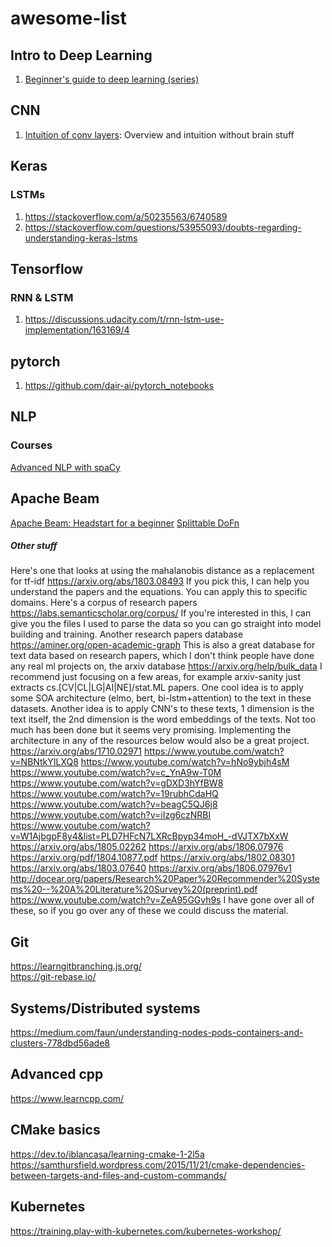 # awesome-list
## Intro to Deep Learning
1. [Beginner's guide to deep learning (series)](https://towardsdatascience.com/intro-to-deep-learning-c025efd92535)

## CNN
1. [Intuition of conv layers](http://cs231n.github.io/convolutional-networks/): Overview and intuition without brain stuff

## Keras 
### LSTMs
1. https://stackoverflow.com/a/50235563/6740589
2. https://stackoverflow.com/questions/53955093/doubts-regarding-understanding-keras-lstms

## Tensorflow 
### RNN & LSTM
1. https://discussions.udacity.com/t/rnn-lstm-use-implementation/163169/4

## pytorch
1. https://github.com/dair-ai/pytorch_notebooks

## NLP 
### Courses
[Advanced NLP with spaCy](https://github.com/ines/spacy-course)

## Apache Beam
[Apache Beam: Headstart for a beginner](https://medium.com/analytics-vidhya/apache-beam-a-beginners-approach-4783dfc6fea)
[Splittable DoFn](https://docs.google.com/document/d/1AQmx-T9XjSi1PNoEp5_L-lT0j7BkgTbmQnc6uFEMI4c/edit#heading=h.dtl8cwoybr2y)

##### Other stuff 
 
Here's one that looks at using the mahalanobis distance as a replacement for tf-idf
https://arxiv.org/abs/1803.08493
If you pick this, I can help you understand the papers and the equations. You can apply this to specific domains.
Here's a corpus of research papers
https://labs.semanticscholar.org/corpus/
If you're interested in this, I can give you the files I used to parse the data so you can go straight into model building and training.
Another research papers database
https://aminer.org/open-academic-graph
This is also a great database for text data based on research papers, which I don't think people have done any real ml projects on, the arxiv database
https://arxiv.org/help/bulk_data
I recommend just focusing on a few areas, for example arxiv-sanity just extracts cs.[CV|CL|LG|AI|NE]/stat.ML papers.
One cool idea is to apply some SOA architecture (elmo, bert, bi-lstm+attention) to the text in these datasets.
Another idea is to apply CNN's to these texts, 1 dimension is the text itself, the 2nd dimension is the word embeddings of the texts. Not too much has been done but it seems very promising.
Implementing the architecture in any of the resources below would also be a great project.
https://arxiv.org/abs/1710.02971
https://www.youtube.com/watch?v=NBNtkYILXQ8 https://www.youtube.com/watch?v=hNo9ybjh4sM https://www.youtube.com/watch?v=c_YnA9w-T0M https://www.youtube.com/watch?v=gDXD3hYfBW8 https://www.youtube.com/watch?v=19rubhCdaHQ https://www.youtube.com/watch?v=beagC5QJ6j8 https://www.youtube.com/watch?v=iIzg6czNRBI https://www.youtube.com/watch?v=W1AjbgpF8y4&list=PLD7HFcN7LXRcBpyp34moH_-dVJTX7bXxW https://arxiv.org/abs/1805.02262
https://arxiv.org/abs/1806.07976
https://arxiv.org/pdf/1804.10877.pdf
https://arxiv.org/abs/1802.08301
https://arxiv.org/abs/1803.07640
https://arxiv.org/abs/1806.07976v1
http://docear.org/papers/Research%20Paper%20Recommender%20Systems%20--%20A%20Literature%20Survey%20(preprint).pdf
https://www.youtube.com/watch?v=ZeA95GGvh9s I have gone over all of these, so if you go over any of these we could discuss the material.

## Git
https://learngitbranching.js.org/   
https://git-rebase.io/

## Systems/Distributed systems
https://medium.com/faun/understanding-nodes-pods-containers-and-clusters-778dbd56ade8

## Advanced cpp
https://www.learncpp.com/

## CMake basics
https://dev.to/iblancasa/learning-cmake-1-2l5a
https://samthursfield.wordpress.com/2015/11/21/cmake-dependencies-between-targets-and-files-and-custom-commands/

## Kubernetes
https://training.play-with-kubernetes.com/kubernetes-workshop/
